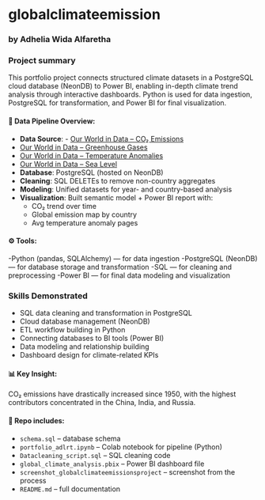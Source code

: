 # globalclimateemission
### by Adhelia Wida Alfaretha

### Project summary
This portfolio project connects structured climate datasets in a PostgreSQL cloud database (NeonDB) to Power BI, enabling in-depth climate trend analysis through interactive dashboards. Python is used for data ingestion, PostgreSQL for transformation, and Power BI for final visualization.

#### 🚀 Data Pipeline Overview:
- **Data Source**: - [Our World in Data – CO₂ Emissions](https://ourworldindata.org/co2-emissions)
- [Our World in Data – Greenhouse Gases](https://ourworldindata.org/greenhouse-gas-emissions)
- [Our World in Data – Temperature Anomalies](https://ourworldindata.org/global-temperature-change)
- [Our World in Data – Sea Level](https://ourworldindata.org/sea-level-rise)
- **Database**: PostgreSQL (hosted on NeonDB)
- **Cleaning**: SQL DELETEs to remove non-country aggregates
- **Modeling**: Unified datasets for year- and country-based analysis
- **Visualization**: Built semantic model + Power BI report with:
    - CO₂ trend over time
    - Global emission map by country
    - Avg temperature anomaly pages

#### ⚙️ Tools:
-Python (pandas, SQLAlchemy) — for data ingestion
-PostgreSQL (NeonDB) — for database storage and transformation
-SQL — for cleaning and preprocessing
-Power BI — for final data modeling and visualization

### Skills Demonstrated
- SQL data cleaning and transformation in PostgreSQL
- Cloud database management (NeonDB)
- ETL workflow building in Python
- Connecting databases to BI tools (Power BI)
- Data modeling and relationship building
- Dashboard design for climate-related KPIs


#### 📊 Key Insight:
CO₂ emissions have drastically increased since 1950, with the highest contributors concentrated in the China, India, and Russia.



#### 📁 Repo includes:
- `schema.sql` – database schema
- `portfolio_adlrt.ipynb`  – Colab notebook for pipeline (Python)
- `Datacleaning_script.sql` – SQL cleaning code
- `global_climate_analysis.pbix` – Power BI dashboard file
- `screenshot_globalclimateemissionsproject` – screenshot from the process 
- `README.md` – full documentation
